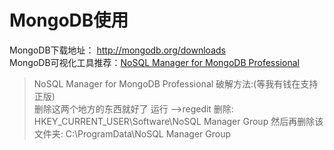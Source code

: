 # MongoDB使用
MongoDB下载地址： http://mongodb.org/downloads  
MongoDB可视化工具推荐：[NoSQL Manager for MongoDB Professional](https://www.mongodbmanager.com/download)
>NoSQL Manager for MongoDB Professional 破解方法:(等我有钱在支持正版)  
删除这两个地方的东西就好了
运行 -->regedit 删除:  HKEY_CURRENT_USER\Software\NoSQL Manager Group
然后再删除该文件夹:  C:\ProgramData\NoSQL Manager Group
